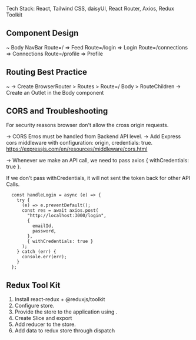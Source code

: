 Tech Stack: React, Tailwind CSS, daisyUI, React Router, Axios, Redux Toolkit

## Component Design

~
Body
NavBar
Route=/ => Feed
Route=/login => Login
Route=/connections => Connections
Route=/profile => Profile

## Routing Best Practice

~
-> Create BrowserRouter > Routes > Route=/ Body > RouteChildren
-> Create an Outlet in the Body component

## CORS and Troubleshooting

For security reasons browser don't allow the cross origin requests.

-> CORS Erros must be handled from Backend API level.
-> Add Express cors middleware with configuration: origin, credentials: true.
https://expressjs.com/en/resources/middleware/cors.html

-> Whenever we make an API call, we need to pass axios { withCredentials: true }. 

If we don't pass withCredentials, it will not sent the token back for other API Calls.

```
  const handleLogin = async (e) => {
    try {
      (e) => e.preventDefault();
      const res = await axios.post(
        "http://localhost:3000/login",
        {
          emailId,
          password,
        },
        { withCredentials: true }
      );
    } catch (err) {
      console.err(err);
    }
  };
```
## Redux Tool Kit

1. Install react-redux + @reduxjs/toolkit
2. Configure store.
3. Provide the store to the application using <Provider>.
4. Create Slice and export
5. Add reducer to the store.
6. Add data to redux store through dispatch